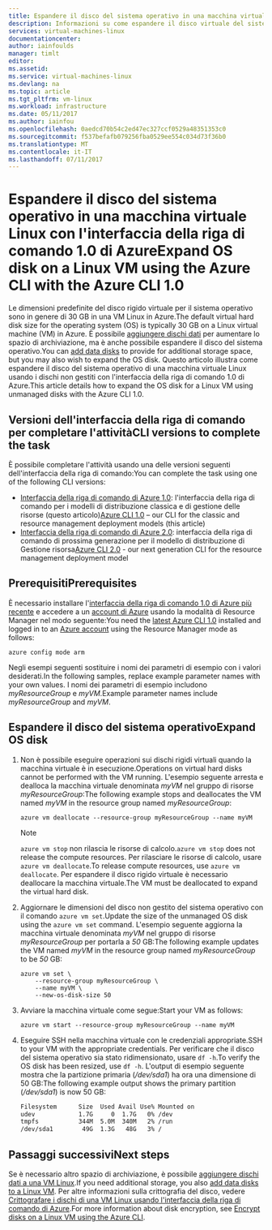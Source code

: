 ```yaml
---
title: Espandere il disco del sistema operativo in una macchina virtuale Linux con l'interfaccia della riga di comando 1.0 di Azure | Microsoft Docs
description: Informazioni su come espandere il disco virtuale del sistema operativo di una macchina virtuale Linux tramite l'interfaccia della riga di comando 1.0 di Azure e il modello di distribuzione di Resource Manager
services: virtual-machines-linux
documentationcenter: 
author: iainfoulds
manager: timlt
editor: 
ms.assetid: 
ms.service: virtual-machines-linux
ms.devlang: na
ms.topic: article
ms.tgt_pltfrm: vm-linux
ms.workload: infrastructure
ms.date: 05/11/2017
ms.author: iainfou
ms.openlocfilehash: 0aedcd70b54c2ed47ec327ccf0529a48351353c0
ms.sourcegitcommit: f537befafb079256fba0529ee554c034d73f36b0
ms.translationtype: MT
ms.contentlocale: it-IT
ms.lasthandoff: 07/11/2017
---
```

# <a name="expand-os-disk-on-a-linux-vm-using-the-azure-cli-with-the-azure-cli-10"></a><span data-ttu-id="61ca2-103">Espandere il disco del sistema operativo in una macchina virtuale Linux con l'interfaccia della riga di comando 1.0 di Azure</span><span class="sxs-lookup"><span data-stu-id="61ca2-103">Expand OS disk on a Linux VM using the Azure CLI with the Azure CLI 1.0</span></span>
<span data-ttu-id="61ca2-104">Le dimensioni predefinite del disco rigido virtuale per il sistema operativo sono in genere di 30 GB in una VM Linux in Azure.</span><span class="sxs-lookup"><span data-stu-id="61ca2-104">The default virtual hard disk size for the operating system (OS) is typically 30 GB on a Linux virtual machine (VM) in Azure.</span></span> <span data-ttu-id="61ca2-105">È possibile [aggiungere dischi dati](add-disk.md) per aumentare lo spazio di archiviazione, ma è anche possibile espandere il disco del sistema operativo.</span><span class="sxs-lookup"><span data-stu-id="61ca2-105">You can [add data disks](add-disk.md) to provide for additional storage space, but you may also wish to expand the OS disk.</span></span> <span data-ttu-id="61ca2-106">Questo articolo illustra come espandere il disco del sistema operativo di una macchina virtuale Linux usando i dischi non gestiti con l'interfaccia della riga di comando 1.0 di Azure.</span><span class="sxs-lookup"><span data-stu-id="61ca2-106">This article details how to expand the OS disk for a Linux VM using unmanaged disks with the Azure CLI 1.0.</span></span>

## <a name="cli-versions-to-complete-the-task"></a><span data-ttu-id="61ca2-107">Versioni dell'interfaccia della riga di comando per completare l'attività</span><span class="sxs-lookup"><span data-stu-id="61ca2-107">CLI versions to complete the task</span></span>
<span data-ttu-id="61ca2-108">È possibile completare l'attività usando una delle versioni seguenti dell'interfaccia della riga di comando:</span><span class="sxs-lookup"><span data-stu-id="61ca2-108">You can complete the task using one of the following CLI versions:</span></span>

- <span data-ttu-id="61ca2-109">[Interfaccia della riga di comando di Azure 1.0](#prerequisites): l'interfaccia della riga di comando per i modelli di distribuzione classica e di gestione delle risorse (questo articolo)</span><span class="sxs-lookup"><span data-stu-id="61ca2-109">[Azure CLI 1.0](#prerequisites) – our CLI for the classic and resource management deployment models (this article)</span></span>
- <span data-ttu-id="61ca2-110">[Interfaccia della riga di comando di Azure 2.0](expand-disks.md): interfaccia della riga di comando di prossima generazione per il modello di distribuzione di Gestione risorsa</span><span class="sxs-lookup"><span data-stu-id="61ca2-110">[Azure CLI 2.0](expand-disks.md) - our next generation CLI for the resource management deployment model</span></span>

## <a name="prerequisites"></a><span data-ttu-id="61ca2-111">Prerequisiti</span><span class="sxs-lookup"><span data-stu-id="61ca2-111">Prerequisites</span></span>
<span data-ttu-id="61ca2-112">È necessario installare l'[interfaccia della riga di comando 1.0 di Azure più recente](../../cli-install-nodejs.md) e accedere a un [account di Azure](https://azure.microsoft.com/pricing/free-trial/) usando la modalità di Resource Manager nel modo seguente:</span><span class="sxs-lookup"><span data-stu-id="61ca2-112">You need the [latest Azure CLI 1.0](../../cli-install-nodejs.md) installed and logged in to an [Azure account](https://azure.microsoft.com/pricing/free-trial/) using the Resource Manager mode as follows:</span></span>

```azurecli
azure config mode arm
```

<span data-ttu-id="61ca2-113">Negli esempi seguenti sostituire i nomi dei parametri di esempio con i valori desiderati.</span><span class="sxs-lookup"><span data-stu-id="61ca2-113">In the following samples, replace example parameter names with your own values.</span></span> <span data-ttu-id="61ca2-114">I nomi dei parametri di esempio includono *myResourceGroup* e *myVM*.</span><span class="sxs-lookup"><span data-stu-id="61ca2-114">Example parameter names include *myResourceGroup* and *myVM*.</span></span>

## <a name="expand-os-disk"></a><span data-ttu-id="61ca2-115">Espandere il disco del sistema operativo</span><span class="sxs-lookup"><span data-stu-id="61ca2-115">Expand OS disk</span></span>

1. <span data-ttu-id="61ca2-116">Non è possibile eseguire operazioni sui dischi rigidi virtuali quando la macchina virtuale è in esecuzione.</span><span class="sxs-lookup"><span data-stu-id="61ca2-116">Operations on virtual hard disks cannot be performed with the VM running.</span></span> <span data-ttu-id="61ca2-117">L'esempio seguente arresta e dealloca la macchina virtuale denominata *myVM* nel gruppo di risorse *myResourceGroup*:</span><span class="sxs-lookup"><span data-stu-id="61ca2-117">The following example stops and deallocates the VM named *myVM* in the resource group named *myResourceGroup*:</span></span>

    ```azurecli
    azure vm deallocate --resource-group myResourceGroup --name myVM
    ```

    > [!NOTE]
    > <span data-ttu-id="61ca2-118">`azure vm stop` non rilascia le risorse di calcolo.</span><span class="sxs-lookup"><span data-stu-id="61ca2-118">`azure vm stop` does not release the compute resources.</span></span> <span data-ttu-id="61ca2-119">Per rilasciare le risorse di calcolo, usare `azure vm deallocate`.</span><span class="sxs-lookup"><span data-stu-id="61ca2-119">To release compute resources, use `azure vm deallocate`.</span></span> <span data-ttu-id="61ca2-120">Per espandere il disco rigido virtuale è necessario deallocare la macchina virtuale.</span><span class="sxs-lookup"><span data-stu-id="61ca2-120">The VM must be deallocated to expand the virtual hard disk.</span></span>

2. <span data-ttu-id="61ca2-121">Aggiornare le dimensioni del disco non gestito del sistema operativo con il comando `azure vm set`.</span><span class="sxs-lookup"><span data-stu-id="61ca2-121">Update the size of the unmanaged OS disk using the `azure vm set` command.</span></span> <span data-ttu-id="61ca2-122">L'esempio seguente aggiorna la macchina virtuale denominata *myVM* nel gruppo di risorse *myResourceGroup* per portarla a *50* GB:</span><span class="sxs-lookup"><span data-stu-id="61ca2-122">The following example updates the VM named *myVM* in the resource group named *myResourceGroup* to be *50* GB:</span></span>

    ```azurecli
    azure vm set \
        --resource-group myResourceGroup \
        --name myVM \
        --new-os-disk-size 50
    ```

3. <span data-ttu-id="61ca2-123">Avviare la macchina virtuale come segue:</span><span class="sxs-lookup"><span data-stu-id="61ca2-123">Start your VM as follows:</span></span>

    ```azurecli
    azure vm start --resource-group myResourceGroup --name myVM
    ```

4. <span data-ttu-id="61ca2-124">Eseguire SSH nella macchina virtuale con le credenziali appropriate.</span><span class="sxs-lookup"><span data-stu-id="61ca2-124">SSH to your VM with the appropriate credentials.</span></span> <span data-ttu-id="61ca2-125">Per verificare che il disco del sistema operativo sia stato ridimensionato, usare `df -h`.</span><span class="sxs-lookup"><span data-stu-id="61ca2-125">To verify the OS disk has been resized, use `df -h`.</span></span> <span data-ttu-id="61ca2-126">L'output di esempio seguente mostra che la partizione primaria (*/dev/sda1*) ha ora una dimensione di 50 GB:</span><span class="sxs-lookup"><span data-stu-id="61ca2-126">The following example output shows the primary partition (*/dev/sda1*) is now 50 GB:</span></span>

    ```bash
    Filesystem      Size  Used Avail Use% Mounted on
    udev            1.7G     0  1.7G   0% /dev
    tmpfs           344M  5.0M  340M   2% /run
    /dev/sda1        49G  1.3G   48G   3% /
    ```

## <a name="next-steps"></a><span data-ttu-id="61ca2-127">Passaggi successivi</span><span class="sxs-lookup"><span data-stu-id="61ca2-127">Next steps</span></span>
<span data-ttu-id="61ca2-128">Se è necessario altro spazio di archiviazione, è possibile [aggiungere dischi dati a una VM Linux](add-disk.md).</span><span class="sxs-lookup"><span data-stu-id="61ca2-128">If you need additional storage, you also [add data disks to a Linux VM](add-disk.md).</span></span> <span data-ttu-id="61ca2-129">Per altre informazioni sulla crittografia del disco, vedere [Crittografare i dischi di una VM Linux usando l'interfaccia della riga di comando di Azure](encrypt-disks.md).</span><span class="sxs-lookup"><span data-stu-id="61ca2-129">For more information about disk encryption, see [Encrypt disks on a Linux VM using the Azure CLI](encrypt-disks.md).</span></span>
